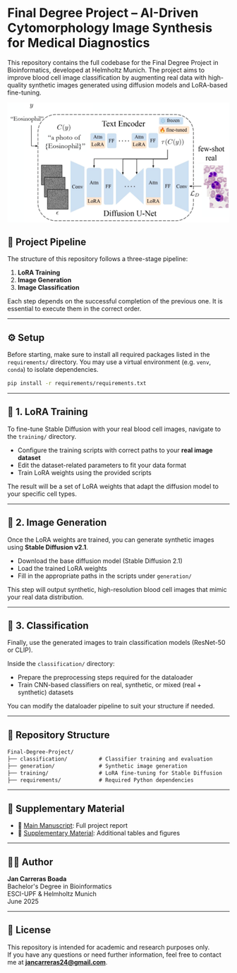 # Final Degree Project – AI-Driven Cytomorphology Image Synthesis for Medical Diagnostics


This repository contains the full codebase for the Final Degree Project in Bioinformatics, developed at Helmholtz Munich. The project aims to improve blood cell image classification by augmenting real data with high-quality synthetic images generated using diffusion models and LoRA-based fine-tuning.

![Workflow of Stable Diffusion with LoRA](classification/metrics/Figures/Workflow.png)


## 🔬 Project Pipeline

The structure of this repository follows a three-stage pipeline:

1. **LoRA Training**  
2. **Image Generation**  
3. **Image Classification**

Each step depends on the successful completion of the previous one. It is essential to execute them in the correct order.

---

## ⚙️ Setup

Before starting, make sure to install all required packages listed in the `requirements/` directory. You may use a virtual environment (e.g. `venv`, `conda`) to isolate dependencies.

```bash
pip install -r requirements/requirements.txt
```

---

## 🧪 1. LoRA Training

To fine-tune Stable Diffusion with your real blood cell images, navigate to the `training/` directory.

- Configure the training scripts with correct paths to your **real image dataset**
- Edit the dataset-related parameters to fit your data format
- Train LoRA weights using the provided scripts

The result will be a set of LoRA weights that adapt the diffusion model to your specific cell types.

---

## 🧬 2. Image Generation

Once the LoRA weights are trained, you can generate synthetic images using **Stable Diffusion v2.1**.

- Download the base diffusion model (Stable Diffusion 2.1)
- Load the trained LoRA weights
- Fill in the appropriate paths in the scripts under `generation/`

This step will output synthetic, high-resolution blood cell images that mimic your real data distribution.

---

## 🧠 3. Classification

Finally, use the generated images to train classification models (ResNet-50 or CLIP).

Inside the `classification/` directory:

- Prepare the preprocessing steps required for the dataloader
- Train CNN-based classifiers on real, synthetic, or mixed (real + synthetic) datasets

You can modify the dataloader pipeline to suit your structure if needed.

---

## 📂 Repository Structure

```
Final-Degree-Project/
├── classification/          # Classifier training and evaluation
├── generation/              # Synthetic image generation
├── training/                # LoRA fine-tuning for Stable Diffusion
├── requirements/            # Required Python dependencies
```

---

## 📎 Supplementary Material

- 📄 [Main Manuscript](https://github.com/JanCarreras24/Final-Degree-Project/releases): Full project report
- 📑 [Supplementary Material](https://github.com/JanCarreras24/Final-Degree-Project/releases): Additional tables and figures

---

## 👨‍💻 Author

**Jan Carreras Boada**  
Bachelor's Degree in Bioinformatics  
ESCI-UPF & Helmholtz Munich  
June 2025

---

## 📜 License

This repository is intended for academic and research purposes only.  
If you have any questions or need further information, feel free to contact me at **jancarreras24@gmail.com**.

